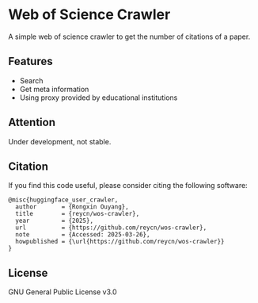 # Web of Science Crawler
A simple web of science crawler to get the number of citations of a paper.

## Features
- Search
- Get meta information
- Using proxy provided by educational institutions

## Attention
Under development, not stable.

## Citation
If you find this code useful, please consider citing the following software:
```
@misc{huggingface_user_crawler,
  author       = {Rongxin Ouyang},
  title        = {reycn/wos-crawler},
  year         = {2025},
  url          = {https://github.com/reycn/wos-crawler},
  note         = {Accessed: 2025-03-26},
  howpublished = {\url{https://github.com/reycn/wos-crawler}}
}
```

## License
GNU General Public License v3.0

